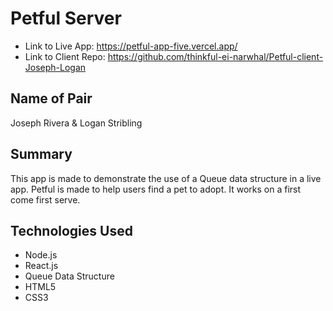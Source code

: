 # Petful Server

- Link to Live App: https://petful-app-five.vercel.app/
- Link to Client Repo: https://github.com/thinkful-ei-narwhal/Petful-client-Joseph-Logan

## Name of Pair

Joseph Rivera & Logan Stribling

## Summary

This app is made to demonstrate the use of a Queue data structure in a live app. Petful is made to help users find a pet to adopt. It works on a first come first serve. 

## Technologies Used

- Node.js
- React.js
- Queue Data Structure
- HTML5
- CSS3

